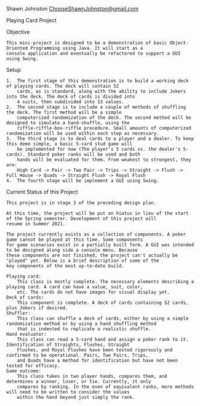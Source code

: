 Shawn Johnston
ChooseShawnJohnston@gmail.com

Playing Card Project

Objective

    This mini-project is designed to be a demonstration of basic Object-Oriented Programming using Java. It will start as a 
    console application and eventually be refactored to support a GUI using Swing.

Setup
    
    1.  The first stage of this demonstration is to build a working deck of playing cards. The deck will contain 52
        cards, as is standard, along with the ability to include Jokers into the deck. The deck of cards is divided into
        4 suits, then subdivided into 13 values.
    2.  The second stage is to include a couple of methods of shuffling the deck. The first method will be a simple
        computerized randomization of the deck. The second method will be designed to simulate a hand-shuffle, using the
        riffle-riffle-box-riffle procedure. Small amounts of computerized randomization will be used within each step as necessary.
    3.  The third stage is to deal cards to a player and a dealer. To keep this demo simple, a basic 5-card stud game will
        be implemented for now (The player's 5 cards vs. the dealer's 5-cards). Standard poker ranks will be used and both
        hands will be evaluated for them. From weakest to strongest, they are:
        High Card -> Pair -> Two Pair -> Trips -> Straight -> Flush -> Full House -> Quads -> Straight Flush -> Royal Flush
    4.  The fourth stage will be implement a GUI using Swing.

Current Status of this Project

    This project is in stage 3 of the preceding design plan.

    At this time, the project will be put on hiatus in lieu of the start of the Spring semester. Development of this project will 
    resume in Summer 2021.
    
    The project currently exists as a collection of components. A poker game cannot be played at this time. Some components
    for game scenarios exist in a partially built form. A GUI was intended to be designed along side a console menu. Because
    these components are not finished, the project can't actually be "played" yet. Below is a brief description of some of the
    key components of the most up-to-date build.
    
    Playing card:
        This class is mostly complete. The necessary elements describing a playing card. A card can have a value, suit, color, 
        etc. The cards do not have images for visual display yet.
    Deck of cards:
        This component is complete. A deck of cards containing 52 cards, plus Jokers if desired.
    Shuffler:
        This class can shuffle a deck of cards, either by using a simple randomization method or by using a hand shuffling method
        that is indented to replicate a realistic shuffle.
    Hand evaluator:
        This class can read a 5-card hand and assign a poker rank to it. Identification of Straights, Flushes, Straight 
        Flushes, and Royal Flushes have been tested rigorously and confirmed to be operational. Pairs, Two Pairs, Trips,
        and Quads have a method for identification but have not been tested for efficacy.
    Game outcome:
        This class takes in two player hands, compares them, and determines a winner, loser, or tie. Currently, it only
        compares by ranking. In the even of equivalent ranks, more methods will need to be written to consider the values
        within the hand beyond just simply the rank.